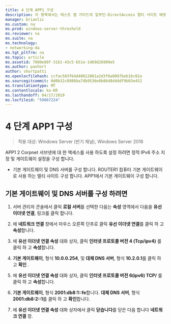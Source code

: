 ```yaml
---
title: 4 단계 APP1 구성
description: 이 항목에서는 테스트 랩 가이드의 일부인-DirectAccess 멀티 사이트 배포에 대 한 Windows Server 2016를 보여 줍니다.
manager: brianlic
ms.custom: na
ms.prod: windows-server-threshold
ms.reviewer: na
ms.suite: na
ms.technology:
- networking-da
ms.tgt_pltfrm: na
ms.topic: article
ms.assetid: 7000e80f-31b1-43c5-b51e-1469d26909e5
ms.author: pashort
author: shortpatti
ms.openlocfilehash: ccfac583f64d40012881a2d3f6a0897beb16c02a
ms.sourcegitcommit: 0d0b32c8986ba7db9536e0b8648d4ddf9b03e452
ms.translationtype: MT
ms.contentlocale: ko-KR
ms.lasthandoff: 04/17/2019
ms.locfileid: "59867224"
---
```

# <a name="step-4-configure-app1"></a>4 단계 APP1 구성

>적용 대상: Windows Server (반기 채널), Windows Server 2016

APP1 2 Corpnet 서브넷에 대 한 액세스를 사용 하도록 설정 하려면 정적 IPv6 주소 지정 및 게이트웨이 설정을 구성 합니다.  
  
- 기본 게이트웨이 및 DNS 서버를 구성 합니다. ROUTER1 컴퓨터 기본 게이트웨이로 사용 하는 멀티 사이트 구성 합니다. APP1에서 기본 게이트웨이 구성 합니다.  
  
## <a name="to-configure-the-default-gateway-and-dns-server"></a>기본 게이트웨이 및 DNS 서버를 구성 하려면  
  
1.  서버 관리자 콘솔에서 클릭 **로컬 서버**를 선택한 다음는 **속성** 영역에서 다음을 **유선 이더넷 연결**, 링크를 클릭 합니다.  
  
2.  에 **네트워크 연결** 창에서 마우스 오른쪽 단추로 클릭 **유선 이더넷 연결**를 클릭 하 고 **속성**합니다.  
  
3.  에 **유선 이더넷 연결 속성** 대화 상자, 클릭 **인터넷 프로토콜 버전 4 (Tcp/ipv4)** 를 클릭 하 고 **속성**합니다.  
  
4.  **기본 게이트웨이**, 형식 **10.0.0.254**, 및 **대체 DNS 서버**, 형식 **10.2.0.1**를 클릭 하 고 **확인** .  
  
5.  에 **유선 이더넷 연결 속성** 대화 상자, 클릭 **인터넷 프로토콜 버전 6(ipv6) TCP/** 를 클릭 하 고 **속성**합니다.  
  
6.  **기본 게이트웨이**, 형식 **2001:db8:1::fe**합니다. **대체 DNS 서버**, 형식 **2001:db8:2::1**를 클릭 하 고 **확인**합니다.  
  
7.  에 **유선 이더넷 연결 속성** 대화 상자에서 클릭 **닫습니다**를 닫은 다음 합니다 **네트워크 연결** 창.  
  



